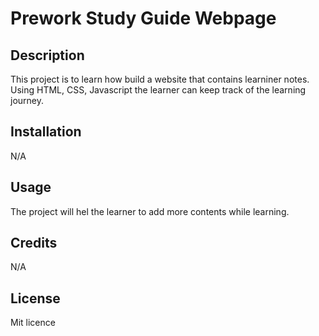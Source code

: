# Prework Study Guide Webpage

## Description

This project is to learn how build a website that contains learniner notes. 
Using HTML, CSS, Javascript the learner can keep track of the learning journey.



## Installation

N/A

## Usage

The project will hel the learner to add more contents while learning.


## Credits

N/A
## License

Mit licence

